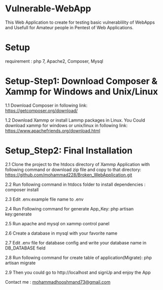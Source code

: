 # Vulnerable-WebApp
This Web Application to create for testing basic vulnerablility of WebApps and Usefull for Amateur people in Pentest of Web Applications.

# Setup
requirement : php 7, Apache2, Composer, Mysql

# Setup-Step1: Download Composer & Xammp for Windows and Unix/Linux

1.1 	Download Composer in following link: https://getcomposer.org/download/

1.2 	Download Xammp or install Lammp packages in Linux. You Could download xammp for windows or unix/linux in following link: https://www.apachefriends.org/download.html

# Setup_Step2: Final Installation

2.1 Clone the project to the htdocs directory of Xammp Application with following command or download zip file and copy to that directory: 
https://github.com/mohammad228/Broken_WebApplication.git 

2.2 Run following command in htdocs folder to install dependencies : composer install

2.3  Edit .env.example file name to .env

2.4 Run Following command for generate App_Key: php artisan key:generate

2.5 Run apache and mysql on xammp control panel

2.6 Create a database in mysql with your favorite name

2.7 Edit .env file for database config and write your database name in DB_DATABASE field

2.8 Run following command for create table of application(Migrate): php artisan migrate

2.9 Then you could go to http://localhost and signUp and enjoy the App

Contact me : mohammadhooshmand73@gmail.com 
